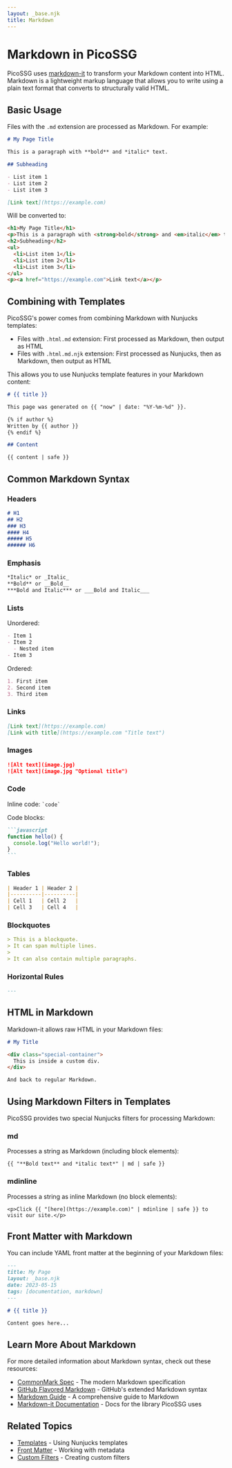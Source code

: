```yaml
---
layout: _base.njk
title: Markdown
---
```


# Markdown in PicoSSG

PicoSSG uses [markdown-it](https://markdown-it.github.io/) to transform your Markdown content into HTML. Markdown is a lightweight markup language that allows you to write using a plain text format that converts to structurally valid HTML.

## Basic Usage

Files with the `.md` extension are processed as Markdown. For example:

```markdown
# My Page Title

This is a paragraph with **bold** and *italic* text.

## Subheading

- List item 1
- List item 2
- List item 3

[Link text](https://example.com)
```

Will be converted to:

```html
<h1>My Page Title</h1>
<p>This is a paragraph with <strong>bold</strong> and <em>italic</em> text.</p>
<h2>Subheading</h2>
<ul>
  <li>List item 1</li>
  <li>List item 2</li>
  <li>List item 3</li>
</ul>
<p><a href="https://example.com">Link text</a></p>
```

## Combining with Templates

PicoSSG's power comes from combining Markdown with Nunjucks templates:

- Files with `.html.md` extension: First processed as Markdown, then output as HTML
- Files with `.html.md.njk` extension: First processed as Nunjucks, then as Markdown, then output as HTML

This allows you to use Nunjucks template features in your Markdown content:

```markdown
# {{ title }}

This page was generated on {{ "now" | date: "%Y-%m-%d" }}.

{% if author %}
Written by {{ author }}
{% endif %}

## Content

{{ content | safe }}
```

## Common Markdown Syntax

### Headers

```markdown
# H1
## H2
### H3
#### H4
##### H5
###### H6
```

### Emphasis

```markdown
*Italic* or _Italic_
**Bold** or __Bold__
***Bold and Italic*** or ___Bold and Italic___
```

### Lists

Unordered:
```markdown
- Item 1
- Item 2
  - Nested item
- Item 3
```

Ordered:
```markdown
1. First item
2. Second item
3. Third item
```

### Links

```markdown
[Link text](https://example.com)
[Link with title](https://example.com "Title text")
```

### Images

```markdown
![Alt text](image.jpg)
![Alt text](image.jpg "Optional title")
```

### Code

Inline code: `` `code` ``

Code blocks:
````markdown
```javascript
function hello() {
  console.log("Hello world!");
}
```
````

### Tables

```markdown
| Header 1 | Header 2 |
|----------|----------|
| Cell 1   | Cell 2   |
| Cell 3   | Cell 4   |
```

### Blockquotes

```markdown
> This is a blockquote.
> It can span multiple lines.
>
> It can also contain multiple paragraphs.
```

### Horizontal Rules

```markdown
---
```

## HTML in Markdown

Markdown-it allows raw HTML in your Markdown files:

```markdown
# My Title

<div class="special-container">
  This is inside a custom div.
</div>

And back to regular Markdown.
```

## Using Markdown Filters in Templates

PicoSSG provides two special Nunjucks filters for processing Markdown:

### md

Processes a string as Markdown (including block elements):

```
{{ "**Bold text** and *italic text*" | md | safe }}
```

### mdinline

Processes a string as inline Markdown (no block elements):

```
<p>Click {{ "[here](https://example.com)" | mdinline | safe }} to visit our site.</p>
```

## Front Matter with Markdown

You can include YAML front matter at the beginning of your Markdown files:

```markdown
---
title: My Page
layout: _base.njk
date: 2023-05-15
tags: [documentation, markdown]
---

# {{ title }}

Content goes here...
```

## Learn More About Markdown

For more detailed information about Markdown syntax, check out these resources:

- [CommonMark Spec](https://commonmark.org/) - The modern Markdown specification
- [GitHub Flavored Markdown](https://github.github.com/gfm/) - GitHub's extended Markdown syntax
- [Markdown Guide](https://www.markdownguide.org/) - A comprehensive guide to Markdown
- [Markdown-it Documentation](https://markdown-it.github.io/) - Docs for the library PicoSSG uses

## Related Topics

- [Templates](/templates/) - Using Nunjucks templates
- [Front Matter](/frontmatter/) - Working with metadata
- [Custom Filters](/custom-filters/) - Creating custom filters